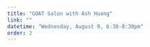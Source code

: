 ```yaml
---
title: "GOAT Salon with Ash Huang"
link: ""
datetime: "Wednesday, August 9, 6:30-8:30pm"
order: 2
---
```


